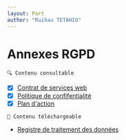 ```yaml
---
layout: Part
author: "Ruihau TETAHIO"
---
```


# Annexes RGPD

`🔍 Contenu consultable`

- [x] [Contrat de services web](contrat-de-services-web)
- [x] [Politique de confifentialité](politique-de-confidentialite)
- [x] [Plan d'action](plan-d-action)

`📁 Contenu téléchargeable`

- [Registre de traitement des données](/assets/files/registre-traitement-simplifie.ods)
